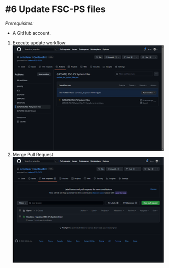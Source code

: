 # #6 Update FSC-PS files
*Prerequisites:* 
- A GitHub account.

1. Exeсute update workflow 
![Update workflow - start](/Scenarios/images/5a.png)
2. Merge Pull Request
![Update workflow - result](/Scenarios/images/5b.png)